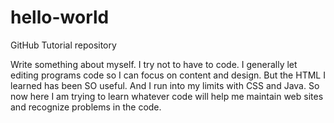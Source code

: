 # hello-world
GitHub Tutorial repository

Write something about myself.  I try not to have to code.  I generally let editing programs code so I can focus on content and design.  But the HTML I learned has been SO useful.  And I run into my limits with CSS and Java.  So now here I am trying to learn whatever code will help me maintain web sites and recognize problems in the code.    

